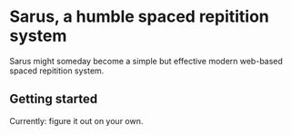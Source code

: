 # Sarus, a humble spaced repitition system

Sarus might someday become a simple but effective modern web-based spaced repitition system.

## Getting started

Currently: figure it out on your own.
